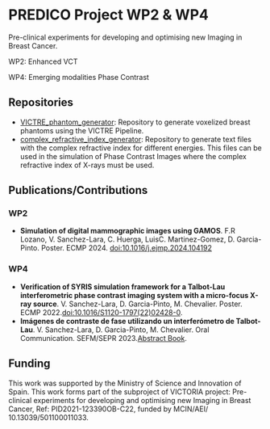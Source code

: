 # PREDICO Project WP2 & WP4
Pre-clinical experiments for developing and optimising new Imaging in Breast Cancer.

WP2: Enhanced VCT 

WP4: Emerging modalities Phase Contrast

## Repositories

* [VICTRE_phantom_generator](https://github.com/PREDICO-Project/VICTRE_phantom_generator): Repository to generate voxelized breast phantoms using the VICTRE Pipeline.
* [complex_refractive_index_generator](https://github.com/PREDICO-Project/complex_refractive_index_generator): Repository to generate text files with the complex refractive index for different energies. This files can be used in the simulation of Phase Contrast Images where the complex refractive index of X-rays must be used.

## Publications/Contributions

### WP2
* **Simulation of digital mammographic images using GAMOS**. F.R Lozano, V. Sanchez-Lara, C. Huerga, LuisC. Martinez-Gomez, D. Garcia-Pinto. Poster. ECMP 2024. [doi:10.1016/j.ejmp.2024.104192](https://doi.org/10.1016/j.ejmp.2024.104192)


### WP4
* **Verification of SYRIS simulation framework for a Talbot-Lau interferometric phase contrast imaging system with a micro-focus X-ray source**. V. Sanchez-Lara, D. Garcia-Pinto, M. Chevalier. Poster. ECMP 2022.[doi:10.1016/S1120-1797(22)02428-0](https://doi.org/10.1016/S1120-1797(22)02428-0).
* **Imágenes de contraste de fase utilizando un interferómetro de Talbot-Lau**. V. Sanchez-Lara, D. Garcia-Pinto, M. Chevalier. Oral Communication. SEFM/SEPR 2023.[Abstract Book](https://congresosefmsepr.es/oviedo2023/libros-resumenes/).
   




## Funding

This work was supported by the Ministry of Science and Innovation of Spain. This work forms part of the subproject of VICTORIA project: Pre-clinical experiments for developing and optimising new Imaging in Breast Cancer, Ref: PID2021-123390OB-C22, funded by MCIN/AEI/ 10.13039/501100011033.

